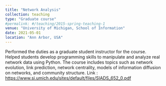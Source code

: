 ```yaml
---
title: "Network Analysis"
collection: teaching
type: "Graduate course"
#permalink: #/teaching/2015-spring-teaching-1
venue: "University of Michigan, School of Information"
date: 2021-05-01
location: "Ann Arbor, USA"
---
```


Performed the duties as a graduate student instructor for the course. Helped students develop programming skills to manipulate and analyze real network data using Python. The course includes topics such as network evolution, link prediction, network centrality, models of information diffusion on networks, and community structure. Link : https://www.si.umich.edu/sites/default/files/SIADS_652_0.pdf

<!-- Heading 1
======

Heading 2
======

Heading 3
====== -->

